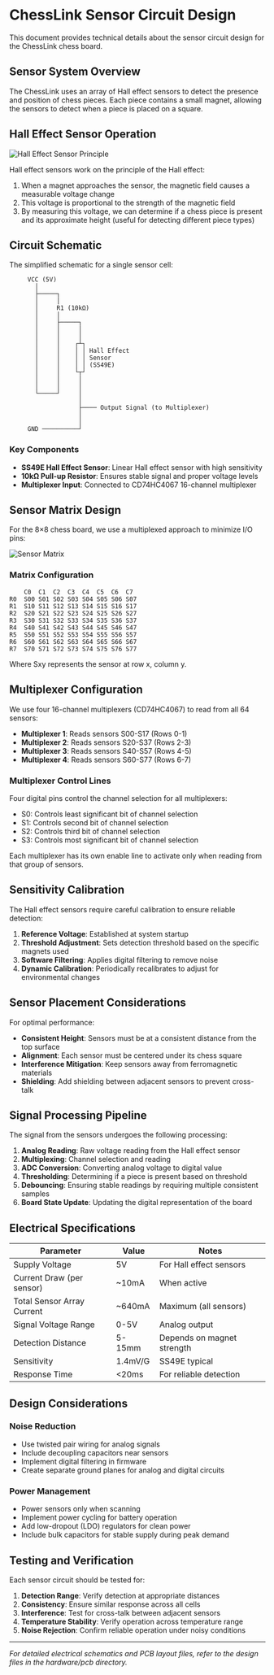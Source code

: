 # ChessLink Sensor Circuit Design

This document provides technical details about the sensor circuit design for the ChessLink chess board.

## Sensor System Overview

The ChessLink uses an array of Hall effect sensors to detect the presence and position of chess pieces. Each piece contains a small magnet, allowing the sensors to detect when a piece is placed on a square.

## Hall Effect Sensor Operation

![Hall Effect Sensor Principle](../public/images/hall_effect_diagram.png)

Hall effect sensors work on the principle of the Hall effect:

1. When a magnet approaches the sensor, the magnetic field causes a measurable voltage change
2. This voltage is proportional to the strength of the magnetic field
3. By measuring this voltage, we can determine if a chess piece is present and its approximate height (useful for detecting different piece types)

## Circuit Schematic

The simplified schematic for a single sensor cell:

```
     VCC (5V)
       │
       ├─────┐
       │     │
       │     R1 (10kΩ)
       │     │
       │     ├─────┐
       │     │     │
       │     │     │
       │     │    ┌┴┐
       │     │    │ │ Hall Effect
       │     │    │ │ Sensor
       │     │    │ │ (SS49E)
       │     │    └┬┘
       │     │     │
       │     │     │
       └─────┘     │
                   │
                   ├──── Output Signal (to Multiplexer)
                   │
                   │
     GND ──────────┘
```

### Key Components

- **SS49E Hall Effect Sensor**: Linear Hall effect sensor with high sensitivity
- **10kΩ Pull-up Resistor**: Ensures stable signal and proper voltage levels
- **Multiplexer Input**: Connected to CD74HC4067 16-channel multiplexer

## Sensor Matrix Design

For the 8×8 chess board, we use a multiplexed approach to minimize I/O pins:

![Sensor Matrix](../public/images/sensor_matrix_diagram.png)

### Matrix Configuration

```
    C0  C1  C2  C3  C4  C5  C6  C7
R0  S00 S01 S02 S03 S04 S05 S06 S07
R1  S10 S11 S12 S13 S14 S15 S16 S17
R2  S20 S21 S22 S23 S24 S25 S26 S27
R3  S30 S31 S32 S33 S34 S35 S36 S37
R4  S40 S41 S42 S43 S44 S45 S46 S47
R5  S50 S51 S52 S53 S54 S55 S56 S57
R6  S60 S61 S62 S63 S64 S65 S66 S67
R7  S70 S71 S72 S73 S74 S75 S76 S77
```

Where Sxy represents the sensor at row x, column y.

## Multiplexer Configuration

We use four 16-channel multiplexers (CD74HC4067) to read from all 64 sensors:

- **Multiplexer 1**: Reads sensors S00-S17 (Rows 0-1)
- **Multiplexer 2**: Reads sensors S20-S37 (Rows 2-3)
- **Multiplexer 3**: Reads sensors S40-S57 (Rows 4-5)
- **Multiplexer 4**: Reads sensors S60-S77 (Rows 6-7)

### Multiplexer Control Lines

Four digital pins control the channel selection for all multiplexers:
- S0: Controls least significant bit of channel selection
- S1: Controls second bit of channel selection
- S2: Controls third bit of channel selection
- S3: Controls most significant bit of channel selection

Each multiplexer has its own enable line to activate only when reading from that group of sensors.

## Sensitivity Calibration

The Hall effect sensors require careful calibration to ensure reliable detection:

1. **Reference Voltage**: Established at system startup
2. **Threshold Adjustment**: Sets detection threshold based on the specific magnets used
3. **Software Filtering**: Applies digital filtering to remove noise
4. **Dynamic Calibration**: Periodically recalibrates to adjust for environmental changes

## Sensor Placement Considerations

For optimal performance:

- **Consistent Height**: Sensors must be at a consistent distance from the top surface
- **Alignment**: Each sensor must be centered under its chess square
- **Interference Mitigation**: Keep sensors away from ferromagnetic materials
- **Shielding**: Add shielding between adjacent sensors to prevent cross-talk

## Signal Processing Pipeline

The signal from the sensors undergoes the following processing:

1. **Analog Reading**: Raw voltage reading from the Hall effect sensor
2. **Multiplexing**: Channel selection and reading
3. **ADC Conversion**: Converting analog voltage to digital value
4. **Thresholding**: Determining if a piece is present based on threshold
5. **Debouncing**: Ensuring stable readings by requiring multiple consistent samples
6. **Board State Update**: Updating the digital representation of the board

## Electrical Specifications

| Parameter | Value | Notes |
|-----------|-------|-------|
| Supply Voltage | 5V | For Hall effect sensors |
| Current Draw (per sensor) | ~10mA | When active |
| Total Sensor Array Current | ~640mA | Maximum (all sensors) |
| Signal Voltage Range | 0-5V | Analog output |
| Detection Distance | 5-15mm | Depends on magnet strength |
| Sensitivity | 1.4mV/G | SS49E typical |
| Response Time | <20ms | For reliable detection |

## Design Considerations

### Noise Reduction

- Use twisted pair wiring for analog signals
- Include decoupling capacitors near sensors
- Implement digital filtering in firmware
- Create separate ground planes for analog and digital circuits

### Power Management

- Power sensors only when scanning
- Implement power cycling for battery operation
- Add low-dropout (LDO) regulators for clean power
- Include bulk capacitors for stable supply during peak demand

## Testing and Verification

Each sensor circuit should be tested for:

1. **Detection Range**: Verify detection at appropriate distances
2. **Consistency**: Ensure similar response across all cells
3. **Interference**: Test for cross-talk between adjacent sensors
4. **Temperature Stability**: Verify operation across temperature range
5. **Noise Rejection**: Confirm reliable operation under noisy conditions

---

*For detailed electrical schematics and PCB layout files, refer to the design files in the hardware/pcb directory.* 